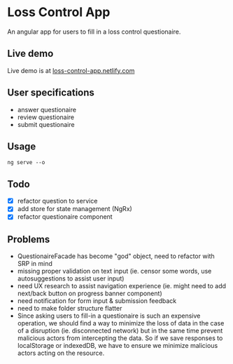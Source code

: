 # Loss Control App
An angular app for users to fill in a loss control questionaire. 

## Live demo
Live demo is at [loss-control-app.netlify.com](https://loss-control-app.netlify.com/)

## User specifications
- answer questionaire
- review questionaire
- submit questionaire

## Usage
```
ng serve --o
```

## Todo
- [x] refactor question to service
- [x] add store for state management (NgRx)
- [x] refactor questionaire component

## Problems
- QuestionaireFacade has become "god" object, need to refactor with SRP in mind
- missing proper validation on text input (ie. censor some words, use autosuggestions to assist user input)
- need UX research to assist navigation experience (ie. might need to add next/back button on progress banner component)
- need notification for form input & submission feedback
- need to make folder structure flatter
- Since asking users to fill-in a questionaire is such an expensive operation, we should find a way to minimize the loss of data in the case of a disruption (ie. disconnected network) but in the same time prevent malicious actors from intercepting the data. So if we save responses to localStorage or indexedDB, we have to ensure we minimize malicious actors acting on the resource.
